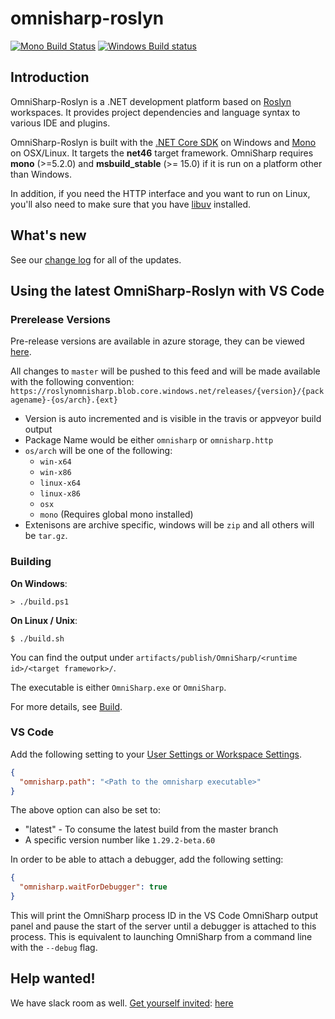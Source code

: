 omnisharp-roslyn
================

[![Mono Build Status](https://travis-ci.org/OmniSharp/omnisharp-roslyn.svg?branch=master)](https://travis-ci.org/OmniSharp/omnisharp-roslyn)
[![Windows Build status](https://ci.appveyor.com/api/projects/status/dj36uvllv0qmkljr/branch/master?svg=true)](https://ci.appveyor.com/project/david-driscoll/omnisharp-roslyn/branch/master)

## Introduction

OmniSharp-Roslyn is a .NET development platform based on [Roslyn](https://github.com/dotnet/roslyn) workspaces. It provides project dependencies and language syntax to various IDE and plugins.

OmniSharp-Roslyn is built with the [.NET Core SDK](https://dot.net/) on Windows and [Mono](http://www.mono-project.com/) on OSX/Linux. It targets the __net46__ target framework. OmniSharp requires __mono__ (>=5.2.0) and __msbuild_stable__ (>= 15.0) if it is run on a platform other than Windows.

In addition, if you need the HTTP interface and you want to run on Linux, you'll also need to make sure that you have [libuv](http://libuv.org) installed.

## What's new

See our [change log](https://github.com/OmniSharp/omnisharp-roslyn/blob/master/CHANGELOG.md) for all of the updates.

## Using the latest OmniSharp-Roslyn with VS Code

### Prerelease Versions
Pre-release versions are available in azure storage, they can be viewed [here](https://roslynomnisharp.blob.core.windows.net/releases?restype=container&comp=list).

All changes to `master` will be pushed to this feed and will be made available with the following convention:
`https://roslynomnisharp.blob.core.windows.net/releases/{version}/{packagename}-{os/arch}.{ext}`

* Version is auto incremented and is visible in the travis or appveyor build output
* Package Name would be either `omnisharp` or `omnisharp.http`
* `os/arch` will be one of the following:
  * `win-x64`
  * `win-x86`
  * `linux-x64`
  * `linux-x86`
  * `osx`
  * `mono`  (Requires global mono installed)
* Extenisons are archive specific, windows will be `zip` and all others will be `tar.gz`.

### Building

**On Windows**:

```
> ./build.ps1
```

**On Linux / Unix**:

```
$ ./build.sh
```

You can find the output under `artifacts/publish/OmniSharp/<runtime id>/<target framework>/`.

The executable is either `OmniSharp.exe` or `OmniSharp`.

For more details, see [Build](https://github.com/OmniSharp/omnisharp-roslyn/blob/master/BUILD.md).

### VS Code

Add the following setting to your [User Settings or Workspace Settings](https://code.visualstudio.com/Docs/customization/userandworkspace).

``` JSON
{
  "omnisharp.path": "<Path to the omnisharp executable>"
}
```
The above option can also be set to:
* "latest" - To consume the latest build from the master branch
* A specific version number like `1.29.2-beta.60`

In order to be able to attach a debugger, add the following setting:

```JSON
{
  "omnisharp.waitForDebugger": true
}
```

This will print the OmniSharp process ID in the VS Code OmniSharp output panel and pause the start of the server until a debugger is attached to this process. This is equivalent to launching OmniSharp from a command line with the `--debug` flag.

## Help wanted!

We have slack room as well. [Get yourself invited](https://omnisharp.herokuapp.com/): [here](https://omnisharp.herokuapp.com/)


